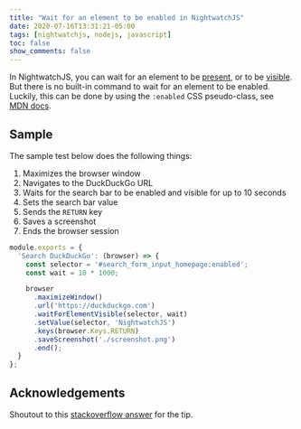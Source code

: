 ```yaml
---
title: "Wait for an element to be enabled in NightwatchJS"
date: 2020-07-16T13:31:21-05:00
tags: [nightwatchjs, nodejs, javascript]
toc: false
show_comments: false
---
```


In NightwatchJS, you can wait for an element to be [present](https://nightwatchjs.org/api/commands/#waitForElementPresent), or to be [visible](https://nightwatchjs.org/api/commands/#waitForElementVisible). But there is no built-in command to wait for an element to be enabled. Luckily, this can be done by using the `:enabled` CSS pseudo-class, see [MDN docs](https://developer.mozilla.org/en-US/docs/Web/CSS/:enabled).

## Sample

The sample test below does the following things:

1. Maximizes the browser window
1. Navigates to the DuckDuckGo URL
1. Waits for the search bar to be enabled and visible for up to 10 seconds
1. Sets the search bar value
1. Sends the `RETURN` key
1. Saves a screenshot
1. Ends the browser session

```js
module.exports = {
  'Search DuckDuckGo': (browser) => {
    const selector = '#search_form_input_homepage:enabled';
    const wait = 10 * 1000;

    browser
      .maximizeWindow()
      .url('https://duckduckgo.com')
      .waitForElementVisible(selector, wait)
      .setValue(selector, 'NightwatchJS')
      .keys(browser.Keys.RETURN)
      .saveScreenshot('./screenshot.png')
      .end();
  }
};
```

## Acknowledgements

Shoutout to this [stackoverflow answer](https://stackoverflow.com/a/49897914/11499871) for the tip.

